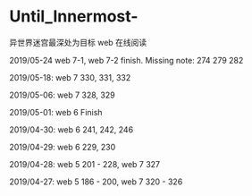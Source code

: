 # Until_Innermost-
异世界迷宫最深处为目标 web 在线阅读


2019/05-24
web 7-1, web 7-2 finish.
 Missing note:
274 279 282

2019/05-18: 
web 7 330, 331, 332

2019/05-06: 
web 7 328, 329

2019/05-01: 
web 6 Finish

2019/04-30: 
web 6 241, 242, 246

2019/04-29: 
web 6 229, 230

2019/04-28: 
web 5 201 - 228, 
web 7 327

2019/04-27: 
web 5 186 - 200, 
web 7 320 - 326

